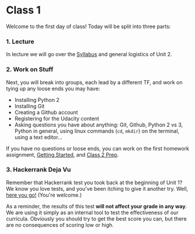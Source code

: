 # Class 1

Welcome to the first day of class! Today will be split into three parts:

### 1. Lecture

In lecture we will go over the [Syllabus][syllabus] and general logistics of Unit 2.

### 2. Work on Stuff

Next, you will break into groups, each lead by a different TF, and work on tying up any loose ends you may have:

- Installing Python 2
- Installing Git
- Creating a Github account
- Registering for the Udacity content
- Asking questions you have about anything: Git, Github, Python 2 vs 3, Python in general, using linux commands (`cd`, `mkdir`) on the terminal, using a text editor...

If you have no questions or loose ends, you can work on the first homework assignment, [Getting Started][getting-started], and [Class 2 Prep][class2-prep].

### 3. Hackerrank Deja Vu

Remember that Hackerrank test you took back at the beginning of Unit 1? We know you love tests, and you've been itching to give it another try. Well, [here you go!][hackerrank] (You're welcome.)

As a reminder, the results of this test **will not affect your grade in any way**. We are using it simply as an internal tool to test the effectiveness of our curricula. Obviously you should try to get the best score you can, but there are no consequences of scoring low or high.


[syllabus]: ../../syllabus
[class2-prep]: ../class2-prep
[getting-started]: ../../assignments/getting-started
[hackerrank]: ../..
